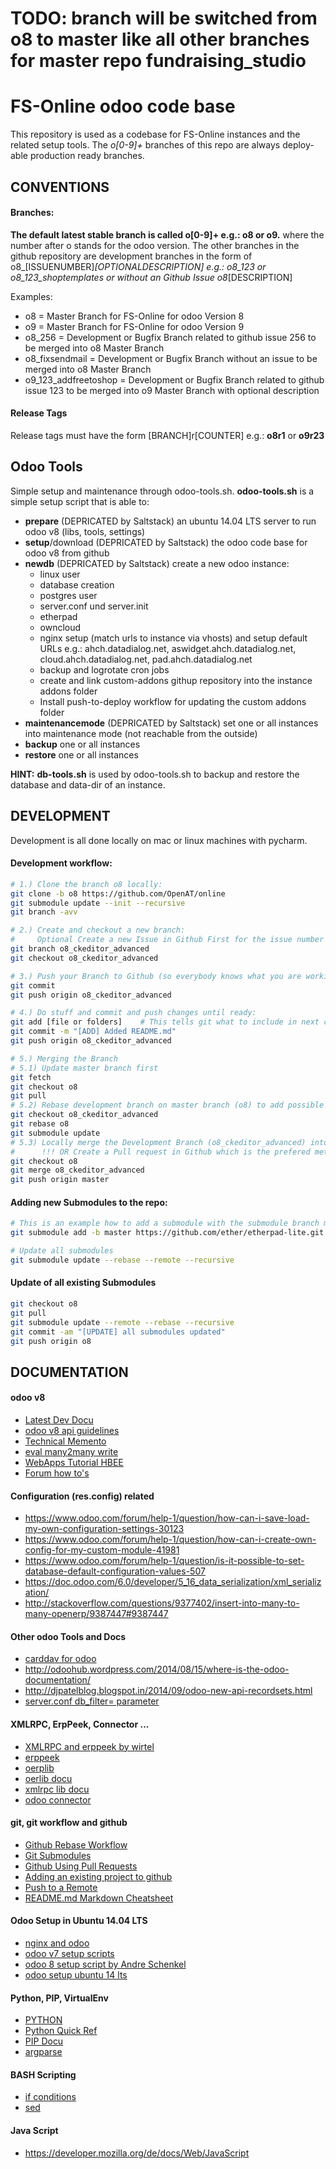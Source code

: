 # TODO: branch will be switched from o8 to master like all other branches for master repo fundraising_studio

# FS-Online odoo code base
This repository is used as a codebase for FS-Online instances and the related setup tools. 
The *o[0-9]+* branches of this repo are always deploy-able production ready branches.

## CONVENTIONS

#### Branches:
**The default latest stable branch is called o[0-9]+ e.g.: o8 or o9.** where the number after o stands for the odoo version. 
The other branches in the github repository are development branches in the form of o8_[ISSUENUMBER]_[OPTIONALDESCRIPTION] e.g.: o8_123 or o8_123_shoptemplates or without an Github Issue o8_[DESCRIPTION]

Examples:
- o8 = Master Branch for FS-Online for odoo Version 8
- o9 = Master Branch for FS-Online for odoo Version 9
- o8_256 = Development or Bugfix Branch related to github issue 256 to be merged into o8 Master Branch
- o8_fixsendmail = Development or Bugfix Branch without an issue to be merged into o8 Master Branch
- o9_123_addfreetoshop = Development or Bugfix Branch related to github issue 123 to be merged into o9 Master Branch with optional description

#### Release Tags
Release tags must have the form [BRANCH]r[COUNTER] e.g.: **o8r1** or **o9r23**

## Odoo Tools
Simple setup and maintenance through odoo-tools.sh. **odoo-tools.sh** is a simple setup script that is able to:

- **prepare** (DEPRICATED by Saltstack) an ubuntu 14.04 LTS server to run odoo v8 (libs, tools, settings)
- **setup**/download (DEPRICATED by Saltstack) the odoo code base for odoo v8 from github
- **newdb** (DEPRICATED by Saltstack) create a new odoo instance:
    - linux user
    - database creation
    - postgres user
    - server.conf und server.init
    - etherpad
    - owncloud
    - nginx setup (match urls to instance via vhosts) and setup default URLs e.g.: ahch.datadialog.net, aswidget.ahch.datadialog.net, cloud.ahch.datadialog.net, pad.ahch.datadialog.net
    - backup and logrotate cron jobs
    - create and link custom-addons githup repository into the instance addons folder
    - Install push-to-deploy workflow for updating the custom addons folder
- **maintenancemode** (DEPRICATED by Saltstack) set one or all instances into maintenance mode (not reachable from the outside)
- **backup** one or all instances
- **restore** one or all instances

**HINT:** **db-tools.sh** is used by odoo-tools.sh to backup and restore the database and data-dir of an instance.

## DEVELOPMENT
Development is all done locally on mac or linux machines with pycharm.

#### Development workflow:
```bash
# 1.) Clone the branch o8 locally:
git clone -b o8 https://github.com/OpenAT/online
git submodule update --init --recursive
git branch -avv

# 2.) Create and checkout a new branch:
#     Optional Create a new Issue in Github First for the issue number
git branch o8_ckeditor_advanced
git checkout o8_ckeditor_advanced

# 3.) Push your Branch to Github (so everybody knows what you are working on)
git commit
git push origin o8_ckeditor_advanced

# 4.) Do stuff and commit and push changes until ready:
git add [file or folders]    # This tells git what to include in next commit
git commit -m "[ADD] Added README.md"
git push origin o8_ckeditor_advanced

# 5.) Merging the Branch
# 5.1) Update master branch first
git fetch
git checkout o8
git pull
# 5.2) Rebase development branch on master branch (o8) to add possible changes, avoiding merge confilcts later on!
git checkout o8_ckeditor_advanced
git rebase o8
git submodule update
# 5.3) Locally merge the Development Branch (o8_ckeditor_advanced) into the master branch (o8)
#      !!! OR Create a Pull request in Github which is the prefered method !!!
git checkout o8
git merge o8_ckeditor_advanced
git push origin master
```

#### Adding new Submodules to the repo:
```bash
# This is an example how to add a submodule with the submodule branch master:
git submodule add -b master https://github.com/ether/etherpad-lite.git etherpad-lite

# Update all submodules
git submodule update --rebase --remote --recursive
```

#### Update of all existing Submodules
```bash
git checkout o8
git pull
git submodule update --remote --rebase --recursive
git commit -am "[UPDATE] all submodules updated"
git push origin o8
```

## DOCUMENTATION

#### odoo v8
- [Latest Dev Docu](https://www.odoo.com/documentation/master/howtos/website.html)
- [odoo v8 api guidelines](http://odoo-new-api-guide-line.readthedocs.org/en/latest/)
- [Technical Memento](https://www.odoo.com/files/memento/OpenERP_Technical_Memento_latest.pdf)
- [eval many2many write](https://doc.odoo.com/v6.0/developer/2_5_Objects_Fields_Methods/methods.html/#osv.osv.osv.write)
- [WebApps Tutorial HBEE](https://www.hbee.eu/en-us/blog/archive/2014/9/17/odoo-web-apps/)
- [Forum how to's](https://www.odoo.com/forum/how-to)

#### Configuration (res.config) related
- https://www.odoo.com/forum/help-1/question/how-can-i-save-load-my-own-configuration-settings-30123
- https://www.odoo.com/forum/help-1/question/how-can-i-create-own-config-for-my-custom-module-41981
- https://www.odoo.com/forum/help-1/question/is-it-possible-to-set-database-default-configuration-values-507
- https://doc.odoo.com/6.0/developer/5_16_data_serialization/xml_serialization/
- http://stackoverflow.com/questions/9377402/insert-into-many-to-many-openerp/9387447#9387447

#### Other odoo Tools and Docs
- [carddav for odoo](https://github.com/initOS/openerp-dav)
- http://odoohub.wordpress.com/2014/08/15/where-is-the-odoo-documentation/
- http://djpatelblog.blogspot.in/2014/09/odoo-new-api-recordsets.html
- [server.conf db_filter= parameter](https://www.odoo.com/forum/help-1/question/domain-based-db-filter-6583)

#### XMLRPC, ErpPeek, Connector ...
- [XMLRPC and erppeek by wirtel](http://wirtel.be/posts/en/2014/06/13/using_erppeek_to_discuss_with_openerp/)
- [erppeek](http://erppeek.readthedocs.org/en/latest/index.html)
- [oerplib](https://github.com/osiell/oerplib)
- [oerlib docu](https://pythonhosted.org/OERPLib/#supported-openerp-odoo-server-versions)
- [xmlrpc lib docu](https://docs.python.org/2/library/xmlrpclib.html)
- [odoo connector](http://odoo-connector.com)

#### git, git workflow and github
- [Github Rebase Workflow](http://mettadore.com/2011/09/07/the-ever-deployable-github-workflow/)
- [Git Submodules](http://git-scm.com/docs/git-submodule)
- [Github Using Pull Requests](https://help.github.com/articles/using-pull-requests/)
- [Adding an existing project to github](https://help.github.com/articles/adding-an-existing-project-to-github-using-the-command-line/)
- [Push to a Remote](https://help.github.com/articles/pushing-to-a-remote/)
- [README.md Markdown Cheatsheet](https://github.com/adam-p/markdown-here/wiki/Markdown-Cheatsheet)

#### Odoo Setup in Ubuntu 14.04 LTS
- [nginx and odoo](http://wirtel.be/posts/en/2011/11/02/nginx-proxy-openerp/)
- [odoo v7 setup scripts](https://github.com/OpenAT/odoo-tools/tree/7.0)
- [odoo 8 setup script by Andre Schenkel](https://github.com/lukebranch/odoo-install-scripts/blob/master/odoo-saas4/ubuntu-14-04/odoo_install.sh)
- [odoo setup ubuntu 14 lts](https://www.odoo.com/forum/help-1/question/how-to-install-odoo-from-github-on-ubuntu-14-04-for-testing-purposes-only-ie-not-for-production-52627)

#### Python, PIP, VirtualEnv
- [PYTHON](https://www.python.org)
- [Python Quick Ref](http://rgruet.free.fr/#QuickRef)
- [PIP Docu](http://pip.readthedocs.org/en/latest/user_guide.html#requirements-files)
- [argparse](https://docs.python.org/2.7/library/argparse.html#other-utilities)

#### BASH Scripting
- [if conditions](http://www.tldp.org/LDP/Bash-Beginners-Guide/html/sect_07_01.html)
- [sed](http://wiki.ubuntuusers.de/sed)

#### Java Script
- https://developer.mozilla.org/de/docs/Web/JavaScript
